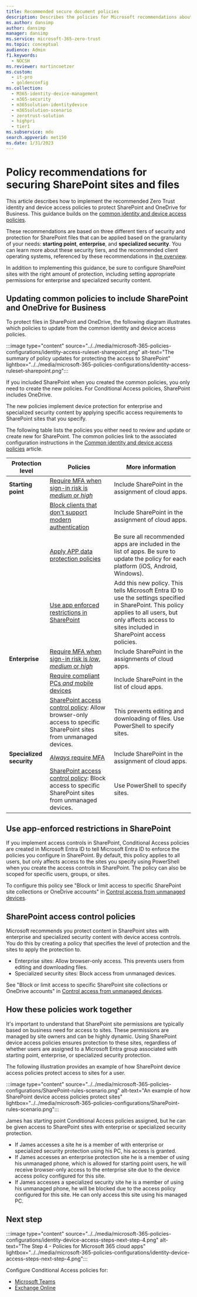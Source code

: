 ```yaml
---
title: Recommended secure document policies
description: Describes the policies for Microsoft recommendations about how to secure SharePoint file access.
ms.author: dansimp
author: dansimp
manager: dansimp
ms.service: microsoft-365-zero-trust
ms.topic: conceptual
audience: Admin
f1.keywords:
  - NOCSH
ms.reviewer: martincoetzer
ms.custom:
  - it-pro
  - goldenconfig
ms.collection:
  - M365-identity-device-management
  - m365-security
  - m365solution-identitydevice
  - m365solution-scenario
  - zerotrust-solution
  - highpri
  - tier1
ms.subservice: mdo
search.appverid: met150
ms.date: 1/31/2023
---
```


# Policy recommendations for securing SharePoint sites and files

This article describes how to implement the recommended Zero Trust identity and device access policies to protect SharePoint and OneDrive for Business. This guidance builds on the [common identity and device access policies](zero-trust-identity-device-access-policies-common.md).

These recommendations are based on three different tiers of security and protection for SharePoint files that can be applied based on the granularity of your needs: **starting point**, **enterprise**, and **specialized security**. You can learn more about these security tiers, and the recommended client operating systems, referenced by these recommendations in [the overview](zero-trust-identity-device-access-policies-overview.md).

In addition to implementing this guidance, be sure to configure SharePoint sites with the right amount of protection, including setting appropriate permissions for enterprise and specialized security content.

## Updating common policies to include SharePoint and OneDrive for Business

To protect files in SharePoint and OneDrive, the following diagram illustrates which policies to update from the common identity and device access policies.

:::image type="content" source="../../media/microsoft-365-policies-configurations/identity-access-ruleset-sharepoint.png" alt-text="The summary of policy updates for protecting the access to SharePoint" lightbox="../../media/microsoft-365-policies-configurations/identity-access-ruleset-sharepoint.png":::

If you included SharePoint when you created the common policies, you only need to create the new policies. For Conditional Access policies, SharePoint includes OneDrive.

The new policies implement device protection for enterprise and specialized security content by applying specific access requirements to SharePoint sites that you specify.

The following table lists the policies you either need to review and update or create new for SharePoint. The common policies link to the associated configuration instructions in the [Common identity and device access policies](zero-trust-identity-device-access-policies-common.md) article.

|Protection level|Policies|More information|
|---|---|---|
|**Starting point**|[Require MFA when sign-in risk is *medium* or *high*](zero-trust-identity-device-access-policies-common.md#require-mfa-based-on-sign-in-risk)|Include SharePoint in the assignment of cloud apps.|
||[Block clients that don't support modern authentication](zero-trust-identity-device-access-policies-common.md#block-clients-that-dont-support-multifactor-authentication)|Include SharePoint in the assignment of cloud apps.|
||[Apply APP data protection policies](zero-trust-identity-device-access-policies-common.md#app-protection-policies)|Be sure all recommended apps are included in the list of apps. Be sure to update the policy for each platform (iOS, Android, Windows).|
||[Use app enforced restrictions in SharePoint](#use-app-enforced-restrictions-in-sharepoint)|Add this new policy. This tells Microsoft Entra ID to use the settings specified in SharePoint. This policy applies to all users, but only affects access to sites included in SharePoint access policies.|
|**Enterprise**|[Require MFA when sign-in risk is *low*, *medium* or *high*](zero-trust-identity-device-access-policies-common.md#require-mfa-based-on-sign-in-risk)|Include SharePoint in the assignments of cloud apps.|
||[Require compliant PCs *and* mobile devices](zero-trust-identity-device-access-policies-common.md#require-compliant-pcs-and-mobile-devices)|Include SharePoint in the list of cloud apps.|
||[SharePoint access control policy](#sharepoint-access-control-policies): Allow browser-only access to specific SharePoint sites from unmanaged devices.|This prevents editing and downloading of files. Use PowerShell to specify sites.|
|**Specialized security**|[*Always* require MFA](zero-trust-identity-device-access-policies-common.md#require-mfa-based-on-sign-in-risk)|Include SharePoint in the assignment of cloud apps.|
||[SharePoint access control policy](#use-app-enforced-restrictions-in-sharepoint): Block access to specific SharePoint sites from unmanaged devices.|Use PowerShell to specify sites.|

## Use app-enforced restrictions in SharePoint

If you implement access controls in SharePoint, Conditional Access policies are created in Microsoft Entra ID to tell Microsoft Entra ID to enforce the policies you configure in SharePoint. By default, this policy applies to all users, but only affects access to the sites you specify using PowerShell when you create the access controls in SharePoint. The policy can also be scoped for specific users, groups, or sites.

To configure this policy see "Block or limit access to specific SharePoint site collections or OneDrive accounts" in [Control access from unmanaged devices](/sharepoint/control-access-from-unmanaged-devices).

## SharePoint access control policies

Microsoft recommends you protect content in SharePoint sites with enterprise and specialized security content with device access controls. You do this by creating a policy that specifies the level of protection and the sites to apply the protection to.

- Enterprise sites: Allow browser-only access. This prevents users from editing and downloading files.
- Specialized security sites: Block access from unmanaged devices.

See "Block or limit access to specific SharePoint site collections or OneDrive accounts" in [Control access from unmanaged devices](/sharepoint/control-access-from-unmanaged-devices).

## How these policies work together

It's important to understand that SharePoint site permissions are typically based on business need for access to sites. These permissions are managed by site owners and can be highly dynamic. Using SharePoint device access policies ensures protection to these sites, regardless of whether users are assigned to a Microsoft Entra group associated with starting point, enterprise, or specialized security protection.

The following illustration provides an example of how SharePoint device access policies protect access to sites for a user.

:::image type="content" source="../../media/microsoft-365-policies-configurations/SharePoint-rules-scenario.png" alt-text="An example of how SharePoint device access policies protect sites" lightbox="../../media/microsoft-365-policies-configurations/SharePoint-rules-scenario.png":::

James has starting point Conditional Access policies assigned, but he can be given access to SharePoint sites with enterprise or specialized security protection.

- If James accesses a site he is a member of with enterprise or specialized security protection using his PC, his access is granted.
- If James accesses an enterprise protection site he is a member of using his unmanaged phone, which is allowed for starting point users, he will receive browser-only access to the enterprise site due to the device access policy configured for this site.
- If James accesses a specialized security site he is a member of using his unmanaged phone, he will be blocked due to the access policy configured for this site. He can only access this site using his managed PC.

## Next step

:::image type="content" source="../../media/microsoft-365-policies-configurations/identity-device-access-steps-next-step-4.png" alt-text="The Step 4 - Policies for Microsoft 365 cloud apps" lightbox="../../media/microsoft-365-policies-configurations/identity-device-access-steps-next-step-4.png":::

Configure Conditional Access policies for:

- [Microsoft Teams](zero-trust-identity-device-access-policies-teams.md)
- [Exchange Online](zero-trust-identity-device-access-policies-exchange.md)
